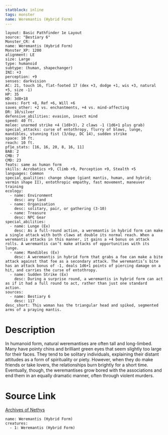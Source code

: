 ```yaml
---
statblock: inline
tags: monster
name: Weremantis (Hybrid Form)
---
```

```statblock
layout: Basic Pathfinder 1e Layout
source: "Bestiary 6"
Monster_CR: 4
name: Weremantis (Hybrid Form)
Monster_XP: 1200
alignment: LE
size: Large
type: humanoid
subtype: (human, shapechanger)
INI: +3
perception: +9
senses: darkvision
AC: 21, touch 16, flat-footed 17 (dex +3, dodge +1, wis +3, natural +5, size -1)
HP: 35
HD: 3d8+18
saves: Fort +8, Ref +6, Will +6
saves_other: +2 vs. enchantments, +4 vs. mind-affecting
DR: 10/silver
defensive_abilities: evasion, insect mind
speed: 40 ft.
melee: unarmed strike +4 (1d8+3), 2 claws -1 (1d6+1 plus grab)
special_attacks: curse of entothropy, flurry of blows, lunge, mandibles, stunning fist (3/day, DC 14), sudden strike
space: 10 ft.
reach: 10 ft.
pf1e_stats: [16, 16, 20, 8, 16, 11]
BAB: 2
CMB: 7
CMD: 23
feats: same as human form
skills: Acrobatics +9, Climb +9, Perception +9, Stealth +5
languages: Common
special_qualities: change shape (giant mantis, human, and hybrid; vermin shape II), entothropic empathy, fast movement, maneuver training
ecology:
  - name: Environment
    desc: any land
  - name: Organisation
    desc: solitary, pair, or gathering (3-10)
  - name: Treasure
    desc: NPC Gear
special_abilities:
  - name: Lunge (Ex)
    desc: As a full-round action, a weremantis in hybrid form can make a single attack with both claws at double its normal reach. When a weremantis attacks in this manner, it gains a +4 bonus on attack rolls. A weremantis can’t make attacks of opportunities with its lunge.
  - name: Mandibles (Ex)
    desc: A weremantis in hybrid form that grabs a foe can make a bite attack against that foe as a secondary attack. The weremantis’s bite has an attack bonus of -1, deals 1d6+1 points of piercing damage on a hit, and carries the curse of entothropy.
  - name: Sudden Strike (Ex)
    desc: During a surprise round, a weremantis in hybrid form can act as if it had a full round to act, rather than just one standard action.
sources:
  - name: Bestiary 6
    desc: 117
desc_short: This woman has the triangular head and spiked, segmented arms of a praying mantis.
```
# Description
In humanoid form, natural weremantises are often tall and long-limbed. Many have pointy chins and brilliant green eyes that seem slightly too large for their faces. They tend to be solitary individuals, explaining their distant attitudes as a form of spirituality or piety. However, when they do make friends or take lovers, the relationships burn brightly for a short time. Eventually, though, the weremantises grow bored with the associations and end them in an equally dramatic manner, often through violent murders.
# Source Link
[Archives of Nethys](https://aonprd.com/MonsterDisplay.aspx?ItemName=Weremantis%20(Hybrid%20Form))
```encounter-table
name: Weremantis (Hybrid Form)
creatures:
  - 1: Weremantis (Hybrid Form)
```
